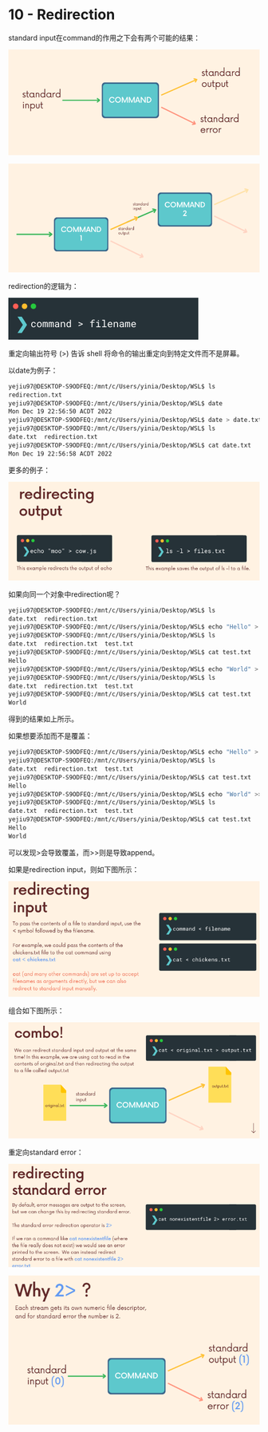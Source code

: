 # 10 - Redirection

standard input在command的作用之下会有两个可能的结果：

![Untitled](10%20-%20Redirection%2044ed3ccfaba2494ea54c75d1499e17c8/Untitled.png)

![Untitled](10%20-%20Redirection%2044ed3ccfaba2494ea54c75d1499e17c8/Untitled%201.png)

redirection的逻辑为：

![Untitled](10%20-%20Redirection%2044ed3ccfaba2494ea54c75d1499e17c8/Untitled%202.png)

重定向输出符号 (>) 告诉 shell 将命令的输出重定向到特定文件而不是屏幕。

以date为例子：

```bash
yejiu97@DESKTOP-S9ODFEQ:/mnt/c/Users/yinia/Desktop/WSL$ ls
redirection.txt
yejiu97@DESKTOP-S9ODFEQ:/mnt/c/Users/yinia/Desktop/WSL$ date
Mon Dec 19 22:56:50 ACDT 2022
yejiu97@DESKTOP-S9ODFEQ:/mnt/c/Users/yinia/Desktop/WSL$ date > date.txt
yejiu97@DESKTOP-S9ODFEQ:/mnt/c/Users/yinia/Desktop/WSL$ ls
date.txt  redirection.txt
yejiu97@DESKTOP-S9ODFEQ:/mnt/c/Users/yinia/Desktop/WSL$ cat date.txt
Mon Dec 19 22:56:58 ACDT 2022
```

更多的例子：

![Untitled](10%20-%20Redirection%2044ed3ccfaba2494ea54c75d1499e17c8/Untitled%203.png)

如果向同一个对象中redirection呢？

```bash
yejiu97@DESKTOP-S9ODFEQ:/mnt/c/Users/yinia/Desktop/WSL$ ls
date.txt  redirection.txt
yejiu97@DESKTOP-S9ODFEQ:/mnt/c/Users/yinia/Desktop/WSL$ echo "Hello" > test.txt
yejiu97@DESKTOP-S9ODFEQ:/mnt/c/Users/yinia/Desktop/WSL$ ls
date.txt  redirection.txt  test.txt
yejiu97@DESKTOP-S9ODFEQ:/mnt/c/Users/yinia/Desktop/WSL$ cat test.txt
Hello
yejiu97@DESKTOP-S9ODFEQ:/mnt/c/Users/yinia/Desktop/WSL$ echo "World" > test.txt
yejiu97@DESKTOP-S9ODFEQ:/mnt/c/Users/yinia/Desktop/WSL$ ls
date.txt  redirection.txt  test.txt
yejiu97@DESKTOP-S9ODFEQ:/mnt/c/Users/yinia/Desktop/WSL$ cat test.txt
World
```

得到的结果如上所示。

如果想要添加而不是覆盖：

```bash
yejiu97@DESKTOP-S9ODFEQ:/mnt/c/Users/yinia/Desktop/WSL$ echo "Hello" > test.txt
yejiu97@DESKTOP-S9ODFEQ:/mnt/c/Users/yinia/Desktop/WSL$ ls
date.txt  redirection.txt  test.txt
yejiu97@DESKTOP-S9ODFEQ:/mnt/c/Users/yinia/Desktop/WSL$ cat test.txt
Hello
yejiu97@DESKTOP-S9ODFEQ:/mnt/c/Users/yinia/Desktop/WSL$ echo "World" >> test.txt
yejiu97@DESKTOP-S9ODFEQ:/mnt/c/Users/yinia/Desktop/WSL$ ls
date.txt  redirection.txt  test.txt
yejiu97@DESKTOP-S9ODFEQ:/mnt/c/Users/yinia/Desktop/WSL$ cat test.txt
Hello
World
```

可以发现>会导致覆盖，而>>则是导致append。

如果是redirection input，则如下图所示：

![Untitled](10%20-%20Redirection%2044ed3ccfaba2494ea54c75d1499e17c8/Untitled%204.png)

组合如下图所示：

![Untitled](10%20-%20Redirection%2044ed3ccfaba2494ea54c75d1499e17c8/Untitled%205.png)

重定向standard error：

![Untitled](10%20-%20Redirection%2044ed3ccfaba2494ea54c75d1499e17c8/Untitled%206.png)

![Untitled](10%20-%20Redirection%2044ed3ccfaba2494ea54c75d1499e17c8/Untitled%207.png)